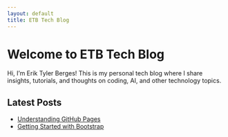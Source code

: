 ```yaml
---
layout: default
title: ETB Tech Blog
---
```


# Welcome to ETB Tech Blog

Hi, I’m Erik Tyler Berges! This is my personal tech blog where I share insights, tutorials, and thoughts on coding, AI, and other technology topics.

## Latest Posts

- [Understanding GitHub Pages](post1.html)
- [Getting Started with Bootstrap](post2.html)

